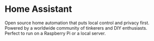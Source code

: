 # Home Assistant

Open source home automation that puts local control and privacy first. Powered by a worldwide community of tinkerers and DIY enthusiasts. Perfect to run on a Raspberry Pi or a local server.
